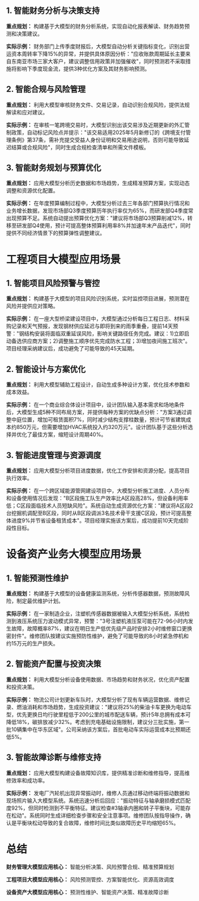 
## 1. 智能财务分析与决策支持

**重点规划：** 构建基于大模型的财务分析系统，实现自动化报表解读、财务趋势预测和决策建议。

**实际示例：** 财务部门上传季度财报后，大模型自动分析关键指标变化，识别出营运资本周转率下降15%的异常，并提供具体原因分析："应收账款周期延长主要来自东南亚市场三家大客户，建议调整信用政策并加强催收"，同时预测若不采取措施将影响下季度现金流，提供3种优化方案及其财务影响预测。

## 2. 智能合规与风险管理

**重点规划：** 利用大模型审核财务文件、交易记录，自动识别合规风险，提供法规解读和应对建议。

**实际示例：** 在审核一笔跨境交易时，大模型识别出该交易涉及近期更新的外汇管制政策，自动标记风险点并提示："该交易适用2025年5月新修订的《跨境支付管理条例》第37条，需补充提交受益人身份证明和交易用途说明，否则可能导致延迟结算或合规风险"，同时生成合规检查清单和所需文件模板。

## 3. 智能财务规划与预算优化

**重点规划：** 应用大模型分析历史数据和市场趋势，生成精准预算方案，实现动态调整和资源优化配置。

**实际示例：** 在年度预算编制过程中，大模型分析过去三年各部门预算执行情况和业务增长数据，发现市场部Q3季度预算历年执行率仅为65%，而研发部Q4季度常出现预算不足。系统自动提出预算优化方案："建议将市场部Q3预算削减12%，转移至研发部Q4使用，预计可提高整体预算利用率8%并加速年末产品迭代"，同时提供不同经济情景下的预算弹性调整建议。

# 工程项目大模型应用场景

## 1. 智能项目风险预警与管控

**重点规划：** 构建基于大模型的项目风险识别系统，实时监控项目进展，预测潜在风险并提供应对策略。

**实际示例：** 在一座大型桥梁建设项目中，大模型通过分析每日工程日志、材料采购记录和天气预报，发现钢材供应延迟与即将到来的雨季重叠，提前14天预警："钢结构安装将面临双重延误风险，影响关键路径任务完成。建议：1)立即启动备选供应商方案；2)调整施工顺序优先完成防水工程；3)增加夜间施工班次"。项目经理采纳建议后，成功避免了可能导致的45天延期。

## 2. 智能设计与方案优化

**重点规划：** 利用大模型辅助工程设计，自动生成多种设计方案，优化技术参数和成本效益。

**实际示例：** 在一个商业综合体设计项目中，设计团队输入基本需求和场地条件后，大模型生成5种不同布局方案，并提供每种方案的优缺点分析："方案3通过调整中庭位置，增加可租赁面积7%，同时减少结构支撑柱数量，预计可节省建筑成本约850万元，但需要增加HVAC系统投入约320万元"。设计团队基于这些分析选择并优化了最佳方案，缩短设计周期40%。

## 3. 智能进度管理与资源调度

**重点规划：** 应用大模型分析项目进度数据，优化工作安排和资源分配，提高项目执行效率。

**实际示例：** 在一个跨区域能源管网建设项目中，大模型分析施工进度、人员分布和设备使用情况后发现："B区段施工队生产效率比A区段高28%，但设备利用率低；C区段面临技术人员短缺风险"。系统自动生成资源优化方案："建议将A区段2台挖掘机调配至B区段，同时从B区段调派3名技术骨干支援C区段，预计可提高整体进度9%并节省设备租赁成本"。项目经理实施该方案后，成功提前10天完成阶段性目标。

# 设备资产业务大模型应用场景

## 1. 智能预测性维护

**重点规划：** 构建基于大模型的设备健康监测系统，分析传感器数据，预测故障风险，制定最优维护计划。

**实际示例：** 在一家制造企业，注塑机传感器数据被输入大模型分析系统，系统检测到液压系统压力波动模式异常，预警："3号注塑机液压泵可能在72-96小时内发生故障，故障概率87%，建议在明日生产低优先级产品时安排2小时维修窗口更换密封件"。维修团队按建议实施预防性维护，避免了可能导致的8小时紧急停机和约15万元的生产损失。

## 2. 智能资产配置与投资决策

**重点规划：** 利用大模型分析设备使用数据、市场趋势和财务状况，优化资产配置和投资决策。

**实际示例：** 物流公司计划更新车队时，大模型分析了现有车辆运营数据、维修记录、燃油消耗和市场趋势，生成投资建议："建议将25%的柴油卡车更换为电动车型，优先更换日均行驶里程低于200公里的城市配送车辆，预计5年总拥有成本可降低18%，碳排放减少32%。考虑到充电基础设施限制，建议分三批实施，第一批10辆集中在华东区域"。公司采纳该方案后，首批电动车实际运营成本比预期还低5%。

## 3. 智能故障诊断与维修支持

**重点规划：** 应用大模型构建设备故障知识库，提供精准诊断和维修指导，提高维修效率和成功率。

**实际示例：** 发电厂汽轮机出现异常振动时，维修人员通过移动终端将振动数据和现场照片输入大模型系统。系统迅速分析后回应："振动特征与轴承磨损模式匹配度92%，但同时检测到不平衡特征。建议检查#3轴承内圈和转子平衡块，可能存在松动"。系统同时生成详细检查步骤和安全注意事项。维修团队按指导操作，确认是平衡块松动导致的复合故障，维修时间比类似故障历史平均缩短65%。

# 总结

**财务管理大模型应用核心：** 智能分析决策、风险预警合规、精准预算规划

**工程项目大模型应用核心：** 风险预测管控、方案智能优化、资源高效调度

**设备资产大模型应用核心：** 预测性维护、智能资产决策、精准故障诊断
